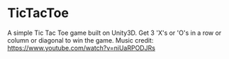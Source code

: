 # TicTacToe

A simple Tic Tac Toe game built on Unity3D. Get 3 'X's or 'O's in a row or column or diagonal to win the game. 
Music credit: https://www.youtube.com/watch?v=niUaRPODJRs
